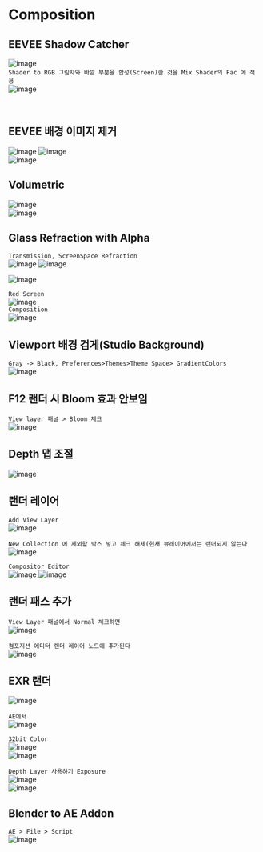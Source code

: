 Composition
==============

EEVEE Shadow Catcher
-------------------------
![image](https://user-images.githubusercontent.com/30430227/132828307-2356455b-a64e-4a91-b914-fa396467d36b.png)  
`Shader to RGB 그림자와 바깥 부분을 합성(Screen)한 것을 Mix Shader의 Fac 에 적용`  
![image](https://user-images.githubusercontent.com/30430227/132828687-9c0cc04a-8426-4976-8a0f-58ac0d599f02.png)

<br>

EEVEE 배경 이미지 제거 
-----------------------
![image](https://user-images.githubusercontent.com/30430227/133018702-bb81548c-8bb4-4dfb-9132-3998333a5bc2.png)
![image](https://user-images.githubusercontent.com/30430227/133018722-e72391fd-dfab-4e65-a2c0-9bd061994c8e.png)  
![image](https://user-images.githubusercontent.com/30430227/133018739-e3f104a5-2305-4d0d-8e42-968f7916c77e.png)  



Volumetric 
------------
![image](https://user-images.githubusercontent.com/30430227/133027508-71a0a0fc-c9cc-4c5e-a44b-6110122ca863.png)  
![image](https://user-images.githubusercontent.com/30430227/133027523-4b4dc6d2-3532-42e8-a708-bb85e9cefc91.png)  



Glass Refraction with Alpha
--------------------------
`Transmission, ScreenSpace Refraction`  
![image](https://user-images.githubusercontent.com/30430227/133032463-c3596062-183f-44a2-9158-0a5b2e756d50.png)
![image](https://user-images.githubusercontent.com/30430227/133032482-b017a4e8-c8f1-4972-b788-bc0d3a9d1157.png)  

![image](https://user-images.githubusercontent.com/30430227/133032236-482caf01-72ce-4d88-848f-79d3974618b0.png)  

`Red Screen`  
![image](https://user-images.githubusercontent.com/30430227/133032322-30cc6e04-2196-48a0-967c-af1e4864b810.png)  
`Composition`  
![image](https://user-images.githubusercontent.com/30430227/133033214-466dd447-defb-49bc-b408-b834339303a2.png)  


Viewport 배경 검게(Studio Background)
----------------------------------------
`Gray -> Black, Preferences>Themes>Theme Space> GradientColors`  
![image](https://user-images.githubusercontent.com/30430227/137238087-310bfb9f-45b0-42db-994b-a95e503ffd20.png)  


F12 랜더 시 Bloom 효과 안보임  
----------------
`View layer 패널 > Bloom 체크`  
![image](https://user-images.githubusercontent.com/30430227/137238242-d79a6145-4326-4fa9-9ee3-c316b7c92769.png)  


Depth 맵 조절
------------
![image](https://user-images.githubusercontent.com/30430227/137240423-85aa8d9b-2880-41b8-bc9d-6c0a70eef792.png)  


랜더 레이어 
------------
`Add View Layer`  
![image](https://user-images.githubusercontent.com/30430227/137240887-f9c4df01-8b90-486b-bf61-96ee62935b40.png)  

`New Collection 에 제외할 박스 넣고 체크 해제(현재 뷰레이어에서는 랜더되지 않는다`  
![image](https://user-images.githubusercontent.com/30430227/137241002-bac59ec3-175e-44dc-bc7c-8a80b7c4bae0.png)  

`Compositor Editor`  
![image](https://user-images.githubusercontent.com/30430227/137241144-607eb5e3-a897-4b50-b00e-73540d715a89.png)
![image](https://user-images.githubusercontent.com/30430227/137241168-5e88c2e9-8ecc-4ef6-a5f8-156e8cbe9dfb.png)  


랜더 패스 추가
---------------
`View Layer 패널에서 Normal 체크하면`  
![image](https://user-images.githubusercontent.com/30430227/137241327-ba159a00-b68e-48b6-a968-b8aa5c1b694d.png)  

`컴포지션 에디터 랜더 레이어 노드에 추가된다`  
![image](https://user-images.githubusercontent.com/30430227/137241413-37857c47-b0b4-485c-a806-9f3225fc87dd.png)  
 


EXR 랜더  
-----------
![image](https://user-images.githubusercontent.com/30430227/137243329-c3ea4d7b-da05-485d-b329-e0ad6fe09cbb.png)  

`AE에서`  
![image](https://user-images.githubusercontent.com/30430227/137243355-bc3792f5-47a4-48c6-b5db-6d12250fb2dd.png)  

`32bit Color`  
![image](https://user-images.githubusercontent.com/30430227/137244466-5581de15-0aca-4917-b376-c7eeea0d0c11.png)  
![image](https://user-images.githubusercontent.com/30430227/137244484-4a844500-8f4c-4164-bd25-e4618ef69416.png)  

`Depth Layer 사용하기 Exposure`  
![image](https://user-images.githubusercontent.com/30430227/137244550-c1976754-f40f-49d6-bcf1-72b2c5a8bbd0.png)  
![image](https://user-images.githubusercontent.com/30430227/137244705-ec0a9139-49b5-4a70-b278-91855fbad43f.png)  



Blender to AE Addon
-----------------------
`AE > File > Script`  
![image](https://user-images.githubusercontent.com/30430227/137243541-c82f07a4-f65f-47b6-a0ae-183e862aeb15.png)  










 
